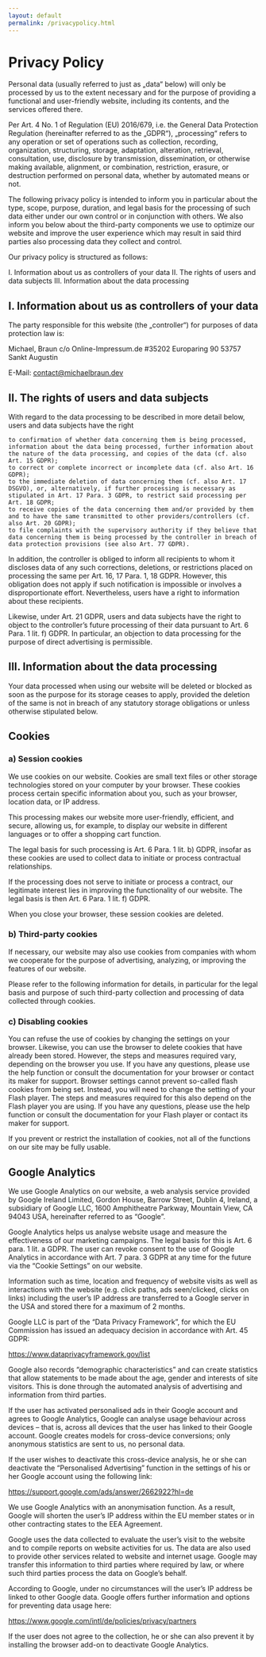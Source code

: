 ```yaml
---
layout: default
permalink: /privacypolicy.html
---
```


# Privacy Policy

Personal data (usually referred to just as „data“ below) will only be processed by us to the extent necessary and for the purpose of providing a functional and user-friendly website, including its contents, and the services offered there.

Per Art. 4 No. 1 of Regulation (EU) 2016/679, i.e. the General Data Protection Regulation (hereinafter referred to as the „GDPR“), „processing“ refers to any operation or set of operations such as collection, recording, organization, structuring, storage, adaptation, alteration, retrieval, consultation, use, disclosure by transmission, dissemination, or otherwise making available, alignment, or combination, restriction, erasure, or destruction performed on personal data, whether by automated means or not.

The following privacy policy is intended to inform you in particular about the type, scope, purpose, duration, and legal basis for the processing of such data either under our own control or in conjunction with others. We also inform you below about the third-party components we use to optimize our website and improve the user experience which may result in said third parties also processing data they collect and control.

Our privacy policy is structured as follows:

I. Information about us as controllers of your data
II. The rights of users and data subjects
III. Information about the data processing

## I. Information about us as controllers of your data

The party responsible for this website (the „controller“) for purposes of data protection law is:

Michael, Braun
c/o Online-Impressum.de #35202
Europaring 90
53757 Sankt Augustin

E-Mail: contact@michaelbraun.dev 

## II. The rights of users and data subjects

With regard to the data processing to be described in more detail below, users and data subjects have the right

    to confirmation of whether data concerning them is being processed, information about the data being processed, further information about the nature of the data processing, and copies of the data (cf. also Art. 15 GDPR);
    to correct or complete incorrect or incomplete data (cf. also Art. 16 GDPR);
    to the immediate deletion of data concerning them (cf. also Art. 17 DSGVO), or, alternatively, if further processing is necessary as stipulated in Art. 17 Para. 3 GDPR, to restrict said processing per Art. 18 GDPR;
    to receive copies of the data concerning them and/or provided by them and to have the same transmitted to other providers/controllers (cf. also Art. 20 GDPR);
    to file complaints with the supervisory authority if they believe that data concerning them is being processed by the controller in breach of data protection provisions (see also Art. 77 GDPR).

In addition, the controller is obliged to inform all recipients to whom it discloses data of any such corrections, deletions, or restrictions placed on processing the same per Art. 16, 17 Para. 1, 18 GDPR. However, this obligation does not apply if such notification is impossible or involves a disproportionate effort. Nevertheless, users have a right to information about these recipients.

Likewise, under Art. 21 GDPR, users and data subjects have the right to object to the controller’s future processing of their data pursuant to Art. 6 Para. 1 lit. f) GDPR. In particular, an objection to data processing for the purpose of direct advertising is permissible.

## III. Information about the data processing

Your data processed when using our website will be deleted or blocked as soon as the purpose for its storage ceases to apply, provided the deletion of the same is not in breach of any statutory storage obligations or unless otherwise stipulated below.

## Cookies

### a) Session cookies

We use cookies on our website. Cookies are small text files or other storage technologies stored on your computer by your browser. These cookies process certain specific information about you, such as your browser, location data, or IP address.

This processing makes our website more user-friendly, efficient, and secure, allowing us, for example, to display our website in different languages or to offer a shopping cart function.

The legal basis for such processing is Art. 6 Para. 1 lit. b) GDPR, insofar as these cookies are used to collect data to initiate or process contractual relationships.

If the processing does not serve to initiate or process a contract, our legitimate interest lies in improving the functionality of our website. The legal basis is then Art. 6 Para. 1 lit. f) GDPR.

When you close your browser, these session cookies are deleted.

### b) Third-party cookies

If necessary, our website may also use cookies from companies with whom we cooperate for the purpose of advertising, analyzing, or improving the features of our website.

Please refer to the following information for details, in particular for the legal basis and purpose of such third-party collection and processing of data collected through cookies.

### c) Disabling cookies

You can refuse the use of cookies by changing the settings on your browser. Likewise, you can use the browser to delete cookies that have already been stored. However, the steps and measures required vary, depending on the browser you use. If you have any questions, please use the help function or consult the documentation for your browser or contact its maker for support. Browser settings cannot prevent so-called flash cookies from being set. Instead, you will need to change the setting of your Flash player. The steps and measures required for this also depend on the Flash player you are using. If you have any questions, please use the help function or consult the documentation for your Flash player or contact its maker for support.

If you prevent or restrict the installation of cookies, not all of the functions on our site may be fully usable.

## Google Analytics

We use Google Analytics on our website, a web analysis service provided by Google Ireland Limited, Gordon House, Barrow Street, Dublin 4, Ireland, a subsidiary of Google LLC, 1600 Amphitheatre Parkway, Mountain View, CA 94043 USA, hereinafter referred to as “Google”.

Google Analytics helps us analyse website usage and measure the effectiveness of our marketing campaigns. The legal basis for this is Art. 6 para. 1 lit. a GDPR. The user can revoke consent to the use of Google Analytics in accordance with Art. 7 para. 3 GDPR at any time for the future via the “Cookie Settings” on our website.

Information such as time, location and frequency of website visits as well as interactions with the website (e.g. click paths, ads seen/clicked, clicks on links) including the user’s IP address are transferred to a Google server in the USA and stored there for a maximum of 2 months.

Google LLC is part of the “Data Privacy Framework”, for which the EU Commission has issued an adequacy decision in accordance with Art. 45 GDPR:

<https://www.dataprivacyframework.gov/list>

Google also records “demographic characteristics” and can create statistics that allow statements to be made about the age, gender and interests of site visitors. This is done through the automated analysis of advertising and information from third parties.

If the user has activated personalised ads in their Google account and agrees to Google Analytics, Google can analyse usage behaviour across devices – that is, across all devices that the user has linked to their Google account. Google creates models for cross-device conversions; only anonymous statistics are sent to us, no personal data.

If the user wishes to deactivate this cross-device analysis, he or she can deactivate the “Personalised Advertising” function in the settings of his or her Google account using the following link:

<https://support.google.com/ads/answer/2662922?hl=de>

We use Google Analytics with an anonymisation function. As a result, Google will shorten the user’s IP address within the EU member states or in other contracting states to the EEA Agreement.

Google uses the data collected to evaluate the user’s visit to the website and to compile reports on website activities for us. The data are also used to provide other services related to website and internet usage. Google may transfer this information to third parties where required by law, or where such third parties process the data on Google’s behalf.

According to Google, under no circumstances will the user’s IP address be linked to other Google data. Google offers further information and options for preventing data usage here:

<https://www.google.com/intl/de/policies/privacy/partners>

If the user does not agree to the collection, he or she can also prevent it by installing the browser add-on to deactivate Google Analytics.
